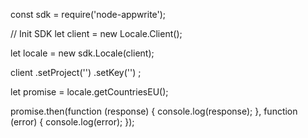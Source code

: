 const sdk = require('node-appwrite');

// Init SDK
let client = new Locale.Client();

let locale = new sdk.Locale(client);

client
    .setProject('')
    .setKey('')
;

let promise = locale.getCountriesEU();

promise.then(function (response) {
    console.log(response);
}, function (error) {
    console.log(error);
});